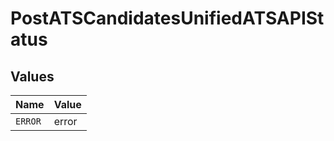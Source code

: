 # PostATSCandidatesUnifiedATSAPIStatus


## Values

| Name    | Value   |
| ------- | ------- |
| `ERROR` | error   |